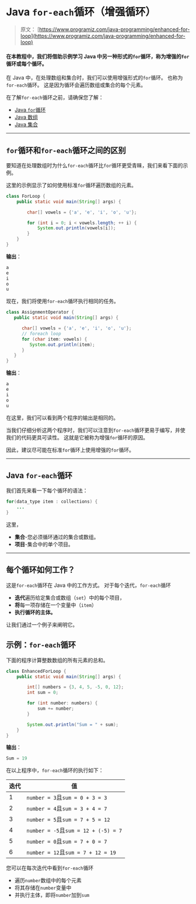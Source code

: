 # Java `for-each`循环（增强循环）

> 原文： [https://www.programiz.com/java-programming/enhanced-for-loop](https://www.programiz.com/java-programming/enhanced-for-loop)

#### 在本教程中，我们将借助示例学习 Java 中另一种形式的`for`循环，称为增强的`for`循环或每个循环。

在 Java 中，在处理数组和集合时，我们可以使用增强形式的`for`循环。 也称为`for-each`循环。 这是因为循环会遍历数组或集合的每个元素。

在了解`for-each`循环之前，请确保您了解：

*   [Java `for`循环](/java-programming/for-loop "Java for Loop")
*   [Java 数组](/java-programming/arrays "Java Arrays")
*   [Java 集合](/java-programming/collections "Java Collections")

* * *

## `for`循环和`for-each`循环之间的区别

要知道在处理数组时为什么`for-each`循环比`for`循环更受青睐，我们来看下面的示例。

这里的示例显示了如何使用标准`for`循环遍历数组的元素。

```java
class ForLoop {
    public static void main(String[] args) {

        char[] vowels = {'a', 'e', 'i', 'o', 'u'};

        for (int i = 0; i < vowels.length; ++ i) {
            System.out.println(vowels[i]);
        }
    }
}
```

**输出**：

```java
a
e
i
o
u
```

现在，我们将使用`for-each`循环执行相同的任务。

```java
class AssignmentOperator {
   public static void main(String[] args) {

      char[] vowels = {'a', 'e', 'i', 'o', 'u'};
      // foreach loop
      for (char item: vowels) {
         System.out.println(item);
      }
   }
}
```

**输出**：

```java
a
e
i
o
u
```

在这里，我们可以看到两个程序的输出是相同的。

当我们仔细分析这两个程序时，我们可以注意到`for-each`循环更易于编写，并使我们的代码更具可读性。 这就是它被称为增强`for`循环的原因。

因此，建议尽可能在标准`for`循环上使用增强的`for`循环。

* * *

## Java `for-each`循环

我们首先来看一下每个循环的语法：

```java
for(data_type item : collections) {
    ...
}
```

这里，

*   **集合**-您必须循环通过的集合或数组。
*   **项目**-集合中的单个项目。

* * *

## 每个循环如何工作？

这是`for-each`循环在 Java 中的工作方式。 对于每个迭代，`for-each`循环

*   **迭代**遍历给定集合或数组（`set`）中的每个项目，
*   **将**每一项存储在一个变量中（`item`）
*   **执行循环的主体。**

让我们通过一个例子来阐明它。

## 示例：`for-each`循环

下面的程序计算整数数组的所有元素的总和。

```java
class EnhancedForLoop {
    public static void main(String[] args) {

        int[] numbers = {3, 4, 5, -5, 0, 12};
        int sum = 0;

        for (int number: numbers) {
            sum += number;
        }

        System.out.println("Sum = " + sum);
    }
}
```

**输出**：

```java
Sum = 19
```

在以上程序中，`for-each`循环的执行如下：

| 迭代 | 值 |
| --- | --- |
| 1 | `number = 3`且`sum = 0 + 3 = 3` |
| 2 | `number = 4`且`sum = 3 + 4 = 7` |
| 3 | `number = 5`且`sum = 7 + 5 = 12` |
| 4 | `number = -5`且`sum = 12 + (-5) = 7` |
| 5 | `number = 0`且`sum = 7 + 0 = 7` |
| 6 | `number = 12`且`sum = 7 + 12 = 19` |

您可以在每次迭代中看到`for-each`循环

*   遍历`number`数组中的每个元素
*   将其存储在`number`变量中
*   并执行主体，即将`number`加到`sum`